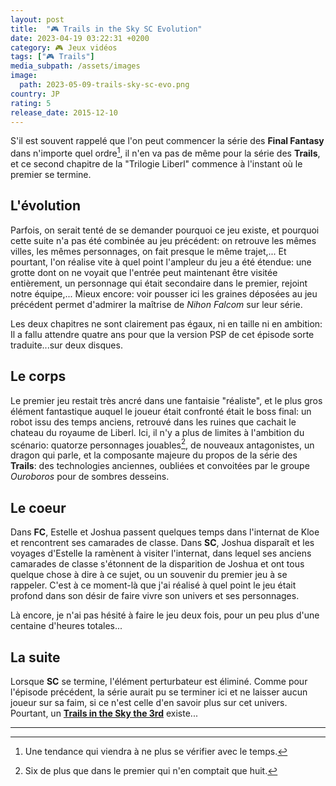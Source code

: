 ```yaml
---
layout: post
title:  "🎮 Trails in the Sky SC Evolution"
date: 2023-04-19 03:22:31 +0200
category: 🎮 Jeux vidéos
tags: ["🎮 Trails"]
media_subpath: /assets/images
image:
  path: 2023-05-09-trails-sky-sc-evo.png
country: JP
rating: 5
release_date: 2015-12-10
---
```


S'il est souvent rappelé que l'on peut commencer la série des **Final Fantasy** dans n'importe quel ordre[^1], il n'en va pas de même pour la série des **Trails**, et ce second chapitre de la "Trilogie Liberl" commence à l'instant où le premier se termine.

## L'évolution

Parfois, on serait tenté de se demander pourquoi ce jeu existe, et pourquoi cette suite n'a pas été combinée au jeu précédent: on retrouve les mêmes villes, les mêmes personnages, on fait presque le même trajet,... Et pourtant, l'on réalise vite à quel point l'ampleur du jeu a été étendue: une grotte dont on ne voyait que l'entrée peut maintenant être visitée entièrement, un personnage qui était secondaire dans le premier, rejoint notre équipe,... Mieux encore: voir pousser ici les graines déposées au jeu précédent permet d'admirer la maîtrise de *Nihon Falcom* sur leur série.

Les deux chapitres ne sont clairement pas égaux, ni en taille ni en ambition: Il a fallu attendre quatre ans pour que la version PSP de cet épisode sorte traduite...sur deux disques.

## Le corps

Le premier jeu restait très ancré dans une fantaisie "réaliste", et le plus gros élément fantastique auquel le joueur était confronté était le boss final: un robot issu des temps anciens, retrouvé dans les ruines que cachait le chateau du royaume de Liberl. Ici, il n'y a plus de limites à l'ambition du scénario: quatorze personnages jouables[^2], de nouveaux antagonistes, un dragon qui parle, et la composante majeure du propos de la série des **Trails**: des technologies anciennes, oubliées et convoitées par le groupe *Ouroboros* pour de sombres desseins.

## Le coeur

Dans **FC**, Estelle et Joshua passent quelques temps dans l'internat de Kloe et rencontrent ses camarades de classe. Dans **SC**, Joshua disparaît et les voyages d'Estelle la ramènent à visiter l'internat, dans lequel ses anciens camarades de classe s'étonnent de la disparition de Joshua et ont tous quelque chose à dire à ce sujet, ou un souvenir du premier jeu à se rappeler. C'est à ce moment-là que j'ai réalisé à quel point le jeu était profond dans son désir de faire vivre son univers et ses personnages.

Là encore, je n'ai pas hésité à faire le jeu deux fois, pour un peu plus d'une centaine d'heures totales...

## La suite

Lorsque **SC** se termine, l'élément perturbateur est éliminé. Comme pour l'épisode précédent, la série aurait pu se terminer ici et ne laisser aucun joueur sur sa faim, si ce n'est celle d'en savoir plus sur cet univers. Pourtant, un [**Trails in the Sky the 3rd**](/posts/trails-sky-3rd-evo) existe...

* * *
[^1]: Une tendance qui viendra à ne plus se vérifier avec le temps.
[^2]: Six de plus que dans le premier qui n'en comptait que huit.
